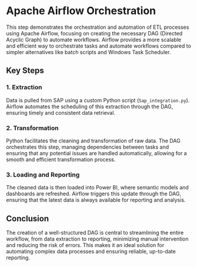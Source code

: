 # Apache Airflow Orchestration

This step demonstrates the orchestration and automation of ETL processes using Apache Airflow, focusing on creating the necessary DAG (Directed Acyclic Graph) to automate workflows. Airflow provides a more scalable and efficient way to orchestrate tasks and automate workflows compared to simpler alternatives like batch scripts and Windows Task Scheduler.

## Key Steps

### 1. **Extraction**
Data is pulled from SAP using a custom Python script (`Sap_integration.py`). Airflow automates the scheduling of this extraction through the DAG, ensuring timely and consistent data retrieval.

### 2. **Transformation**
Python facilitates the cleaning and transformation of raw data. The DAG orchestrates this step, managing dependencies between tasks and ensuring that any potential issues are handled automatically, allowing for a smooth and efficient transformation process.

### 3. **Loading and Reporting**
The cleaned data is then loaded into Power BI, where semantic models and dashboards are refreshed. Airflow triggers this update through the DAG, ensuring that the latest data is always available for reporting and analysis.

## Conclusion
The creation of a well-structured DAG is central to streamlining the entire workflow, from data extraction to reporting, minimizing manual intervention and reducing the risk of errors. This makes it an ideal solution for automating complex data processes and ensuring reliable, up-to-date reporting.
